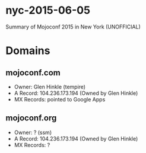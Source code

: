 # nyc-2015-06-05
Summary of Mojoconf 2015 in New York (UNOFFICIAL)

# Domains

## mojoconf.com
* Owner: Glen Hinkle (tempire)
* A Record: 104.236.173.194 (Owned by Glen Hinkle)
* MX Records: pointed to Google Apps

## mojoconf.org
* Owner: ? (ssm)
* A Record: 104.236.173.194 (Owned by Glen Hinkle)
* MX Records: ?

